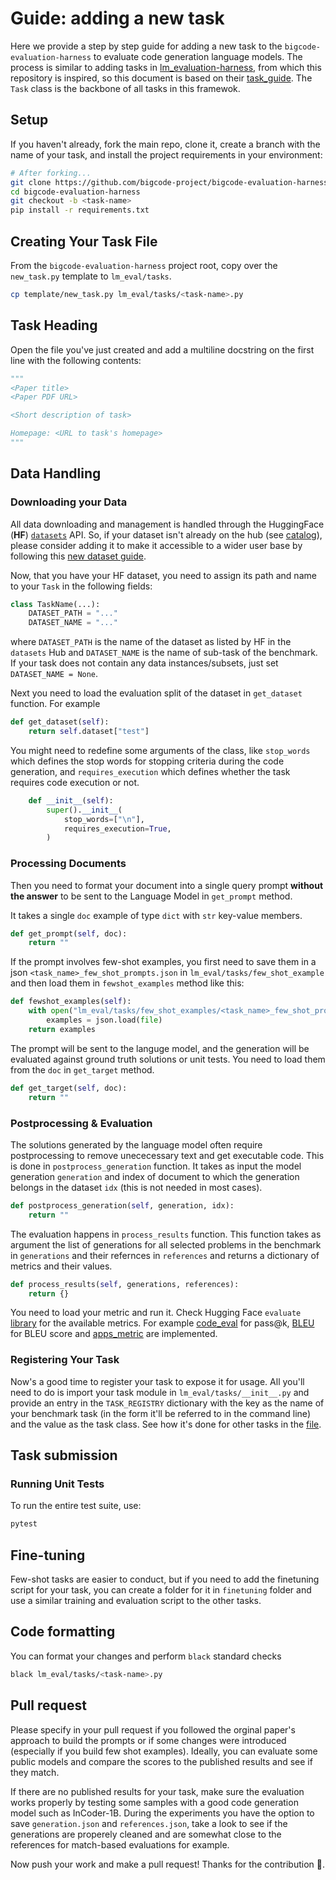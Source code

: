# Guide: adding a new task

Here we provide a step by step guide for adding a new task to the `bigcode-evaluation-harness` to evaluate code generation language models. The process is similar to adding tasks in [lm_evaluation-harness](https://github.com/EleutherAI/lm-evaluation-harness), from which this repository is inspired, so this document is based on their [task_guide](https://github.com/EleutherAI/lm-evaluation-harness/edit/master/docs/task_guide.md). The `Task` class is the backbone of all tasks in this framewok.

## Setup

If you haven't already, fork the main repo, clone it, create a branch with the name of your task, and install the project requirements in your environment:

```sh
# After forking...
git clone https://github.com/bigcode-project/bigcode-evaluation-harness.git
cd bigcode-evaluation-harness
git checkout -b <task-name>
pip install -r requirements.txt
```

## Creating Your Task File

From the `bigcode-evaluation-harness` project root, copy over the `new_task.py` template to `lm_eval/tasks`.

```sh
cp template/new_task.py lm_eval/tasks/<task-name>.py
```

## Task Heading

Open the file you've just created and add a multiline docstring on the first line with the following contents:

```python
"""
<Paper title>
<Paper PDF URL>

<Short description of task>

Homepage: <URL to task's homepage>
"""
```

## Data Handling

### Downloading your Data

All data downloading and management is handled through the HuggingFace (**HF**) [`datasets`](https://github.com/huggingface/datasets) API. So, if your dataset isn't already on the hub (see [catalog](https://huggingface.co/datasets)), please consider adding it to make it accessible to a wider user base by following this [new dataset guide](https://github.com/huggingface/datasets/blob/master/ADD_NEW_DATASET.md).

Now, that you have your HF dataset, you need to assign its path and name to your `Task` in the following fields:

```python
class TaskName(...):
    DATASET_PATH = "..."
    DATASET_NAME = "..."
```

where `DATASET_PATH` is the name of the dataset as listed by HF in the `datasets` Hub and `DATASET_NAME` is the name of sub-task of the benchmark. If your task does not contain any data instances/subsets, just set `DATASET_NAME = None`.

Next you need to load the evaluation split of the dataset in `get_dataset` function. For example

```python
def get_dataset(self):
    return self.dataset["test"]
```

You might need to redefine some arguments of the class, like `stop_words` which defines the stop words for stopping criteria during the code generation, and `requires_execution` which defines whether the task requires code execution or not.

```python
    def __init__(self):
        super().__init__(
            stop_words=["\n"],
            requires_execution=True,
        )
```

### Processing Documents

Then you need to format your document into a single query prompt __without the answer__  to be sent to the Language Model in `get_prompt` method.

It takes a single `doc` example of type `dict` with `str` key-value members.

```python
def get_prompt(self, doc):
    return ""
```

If the prompt involves few-shot examples, you first need to save them in a json `<task_name>_few_shot_prompts.json` in `lm_eval/tasks/few_shot_example` and then load them in `fewshot_examples` method like this:

```python
def fewshot_examples(self):
    with open("lm_eval/tasks/few_shot_examples/<task_name>_few_shot_prompts.json", "r") as file:
        examples = json.load(file)
    return examples
```

The prompt will be sent to the languge model, and the generation will be evaluated against ground truth solutions or unit tests. You need to load them from the `doc` in `get_target` method.

```python
def get_target(self, doc):
    return ""
```

### Postprocessing & Evaluation

The solutions generated by the language model often require postprocessing to remove unececessary text and get executable code. This is done in `postprocess_generation` function. It takes as input the model generation `generation` and index of document to which the generation belongs in the dataset `idx` (this is not needed in most cases).

```python
def postprocess_generation(self, generation, idx):
    return ""
```

The evaluation happens in `process_results` function. This function takes as argument the list of generations for all selected problems in the benchmark in `generations` and their refernces in `references` and returns a dictionary of metrics and their values.

```python
def process_results(self, generations, references):
    return {}
```

You need to load your metric and run it. Check Hugging Face `evaluate` [library](https://huggingface.co/docs/evaluate/index) for the available metrics. For example [code_eval](https://huggingface.co/spaces/evaluate-metric/code_eval) for pass@k, [BLEU](https://huggingface.co/spaces/evaluate-metric/bleu) for BLEU score and [apps_metric](https://huggingface.co/spaces/codeparrot/apps_metric) are implemented.


### Registering Your Task

Now's a good time to register your task to expose it for usage. All you'll need to do is import your task module in `lm_eval/tasks/__init__.py` and provide an entry in the `TASK_REGISTRY`  dictionary with the key as the name of your benchmark task (in the form it'll be referred to in the command line) and the value as the task class. See how it's done for other tasks in the [file](https://github.com/bigcode-project/bigcode-evaluation-harness/blob/main/lm_eval/tasks/__init__.py).

## Task submission

### Running Unit Tests

To run the entire test suite, use:

```sh
pytest
```

## Fine-tuning
Few-shot tasks are easier to conduct, but if you need to add the finetuning script for your task, you can create a folder for it in `finetuning` folder and use a similar training and evaluation script to the other tasks.

## Code formatting
You can format your changes and perform `black` standard checks
```sh
black lm_eval/tasks/<task-name>.py
```

## Pull request
Please specify in your pull request if you followed the orginal paper's approach to build the prompts or if some changes were introduced (especially if you build few shot examples). Ideally, you can evaluate some public models and compare the scores to the published results and see if they match.

If there are no published results for your task, make sure the evaluation works properly by testing some samples with a good code generation model such as InCoder-1B. During the experiments you have the option to save `generation.json` and `references.json`, take a look to see if the generations are properely cleaned and are somewhat close to the references for match-based evaluations for example.

Now push your work and make a pull request! Thanks for the contribution 🚀.